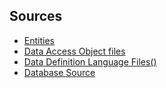 ## Sources

* [Entities](entities.md)
* [Data Access Object files](daos.md)
* [Data Definition Language Files()](ddl.md)
* [Database Source](https://github.com/swandivejack/contact-card-android/blob/master/app/src/main/java/io/libsoft/contactcard/service/ContactDatabase.java)